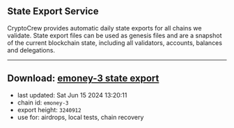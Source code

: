 ## State Export Service
CryptoCrew provides automatic daily state exports for all chains we validate. State export files can be used as genesis files and are a snapshot of the current blockchain state, including all validators, accounts, balances and delegations.

---
**Download: [emoney-3 state export](https://dl-eu2.ccvalidators.com/SERVICE/emoney/emoney-3_export_3240912.json)**
---

- last updated: Sat Jun 15 2024 13:20:11
- chain id: `emoney-3`
- export height: `3240912`
- use for: airdrops, local tests, chain recovery
